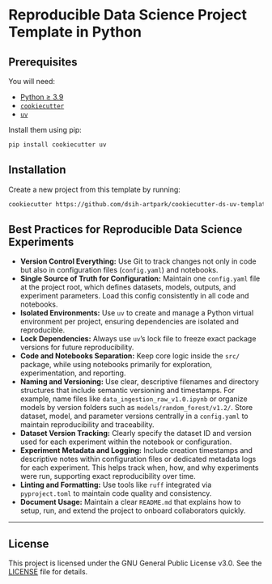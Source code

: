 
# Reproducible Data Science Project Template in Python

## Prerequisites

You will need:

- [Python ≥ 3.9](https://www.python.org/downloads/)
- [`cookiecutter`](https://cookiecutter.readthedocs.io/en/latest/installation.html)
- [`uv`](https://github.com/astral-sh/uv)

Install them using pip:

```bash
pip install cookiecutter uv
```

## Installation

Create a new project from this template by running:

```bash
cookiecutter https://github.com/dsih-artpark/cookiecutter-ds-uv-template.git
```

## Best Practices for Reproducible Data Science Experiments

- **Version Control Everything:** Use Git to track changes not only in code but also in configuration files (`config.yaml`) and notebooks.
- **Single Source of Truth for Configuration:** Maintain one `config.yaml` file at the project root, which defines datasets, models, outputs, and experiment parameters. Load this config consistently in all code and notebooks.
- **Isolated Environments:** Use `uv` to create and manage a Python virtual environment per project, ensuring dependencies are isolated and reproducible.
- **Lock Dependencies:** Always use `uv`’s lock file to freeze exact package versions for future reproducibility.
- **Code and Notebooks Separation:** Keep core logic inside the `src/` package, while using notebooks primarily for exploration, experimentation, and reporting.
- **Naming and Versioning:** Use clear, descriptive filenames and directory structures that include semantic versioning and timestamps. For example, name files like `data_ingestion_raw_v1.0.ipynb` or organize models by version folders such as `models/random_forest/v1.2/`. Store dataset, model, and parameter versions centrally in a `config.yaml` to maintain reproducibility and traceability.
- **Dataset Version Tracking:** Clearly specify the dataset ID and version used for each experiment within the notebook or configuration.
- **Experiment Metadata and Logging:** Include creation timestamps and descriptive notes within configuration files or dedicated metadata logs for each experiment. This helps track when, how, and why experiments were run, supporting exact reproducibility over time.
- **Linting and Formatting:** Use tools like `ruff` integrated via `pyproject.toml` to maintain code quality and consistency.
- **Document Usage:** Maintain a clear `README.md` that explains how to setup, run, and extend the project to onboard collaborators quickly.


---

## License

This project is licensed under the GNU General Public License v3.0. See the [LICENSE](LICENSE) file for details.